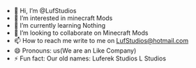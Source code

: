 - 👋 Hi, I’m @LufStudios
- 👀 I’m interested in minecraft Mods
- 🌱 I’m currently learning Nothing
- 💞️ I’m looking to collaborate on Minecraft Mods
- 📫 How to reach me write to me on LufStudios@hotmail.com
- 😄 Pronouns: us(We are an Like Company)
- ⚡ Fun fact: Our old names: Luferek Studios L Studios

<!---
LufStudios/LufStudios is a ✨ special ✨ repository because its `README.md` (this file) appears on your GitHub profile.
You can click the Preview link to take a look at your changes.
--->
